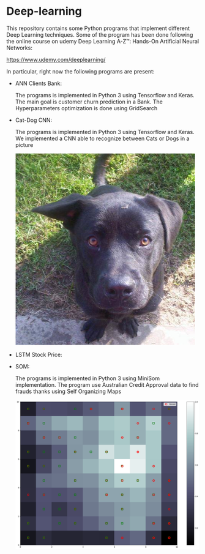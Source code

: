 # Deep-learning
This repository contains some Python programs that implement different Deep Learning techniques.
Some of the program has been done following the online course on udemy Deep Learning A-Z™: Hands-On Artificial Neural Networks:

https://www.udemy.com/deeplearning/

In particular, right now the following programs are present:

* ANN Clients Bank:
   
   The programs is implemented in Python 3 using Tensorflow and Keras. The main goal is customer churn prediction in a Bank. The Hyperparameters optimization is done using GridSearch

* Cat-Dog CNN: 

   The programs is implemented in Python 3 using Tensorflow and Keras. We implemented a CNN able to recognize between Cats or Dogs in a picture 

   ![alt text](Cat-Dog%20CNN/Image%20Example/dog.8.jpg)

* LSTM Stock Price:

* SOM:

  The programs is implemented in Python 3 using MiniSom implementation. The program use Australian Credit Approval data to find frauds thanks using Self Organizing Maps
  
   ![alt text](SOM/Images/somimpl.png)
  
